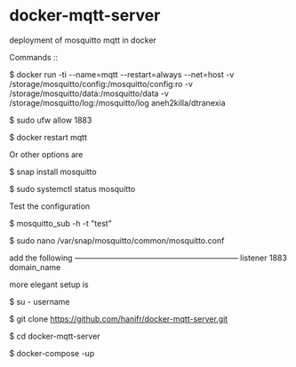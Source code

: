 # docker-mqtt-server
 deployment of mosquitto mqtt in docker

 Commands ::

 $ docker run -ti --name=mqtt --restart=always --net=host -v /storage/mosquitto/config:/mosquitto/config:ro -v /storage/mosquitto/data:/mosquitto/data -v /storage/mosquitto/log:/mosquitto/log aneh2killa/dtranexia

$ sudo ufw allow 1883

$ docker restart mqtt

Or other options are

$ snap install mosquitto

$ sudo systemctl status mosquitto

Test the configuration

$ mosquitto_sub -h <brokerhost> -t "test"

$ sudo nano /var/snap/mosquitto/common/mosquitto.conf

add the following
—————————————————————
listener 1883 domain_name

more elegant setup is

$ su - username

$ git clone https://github.com/hanifr/docker-mqtt-server.git

$ cd docker-mqtt-server

$ docker-compose -up
